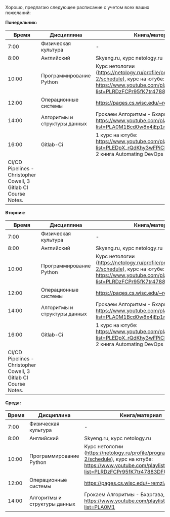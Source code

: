 Хорошо, предлагаю следующее расписание с учетом всех ваших пожеланий:

**Понедельник:**

| Время | Дисциплина                       | Книга/материал                                          |
|-------|----------------------------------|---------------------------------------------------------|
| 7:00  | Физическая культура              | -                                                       |
| 8:00  | Английский                       | Skyeng.ru, курс netology.ru                             |
| 10:00 | Программирование Python          | Курс нетологии (https://netology.ru/profile/program/devpy-2/schedule), курс на ютубе: https://www.youtube.com/playlist?list=PLRDzFCPr95fK7tr47883DFUbm4GeOjjc0 |
| 12:00 | Операционные системы             | https://pages.cs.wisc.edu/~remzi/OSTEP/                 |
| 14:00 | Алгоритмы и структуры данных     | Грокаем Алгоритмы - Бхаргава, https://www.youtube.com/playlist?list=PLA0M1Bcd0w8x4jEp1r_aN3xlnlbfx9RQ2 |
| 16:00 | Gitlab-Ci                        | 1 курс на ютубе: https://www.youtube.com/playlist?list=PLEDpX_rQdKhy3wFPiCPr1KUWE6Xf6EOKx,  2 книга Automating DevOps with GitLab
CI/CD Pipelines - Christopher Cowell, 3 Gitlab CI Course Notes. |

**Вторник:**

| Время | Дисциплина                       | Книга/материал                                          |
|-------|----------------------------------|---------------------------------------------------------|
| 7:00  | Физическая культура              | -                                                       |
| 8:00  | Английский                       | Skyeng.ru, курс netology.ru                             |
| 10:00 | Программирование Python          | Курс нетологии (https://netology.ru/profile/program/devpy-2/schedule), курс на ютубе: https://www.youtube.com/playlist?list=PLRDzFCPr95fK7tr47883DFUbm4GeOjjc0 |
| 12:00 | Операционные системы             | https://pages.cs.wisc.edu/~remzi/OSTEP/                 |
| 14:00 | Алгоритмы и структуры данных     | Грокаем Алгоритмы - Бхаргава, https://www.youtube.com/playlist?list=PLA0M1Bcd0w8x4jEp1r_aN3xlnlbfx9RQ2 |
| 16:00 | Gitlab-Ci                        | 1 курс на ютубе: https://www.youtube.com/playlist?list=PLEDpX_rQdKhy3wFPiCPr1KUWE6Xf6EOKx,  2 книга Automating DevOps with GitLab
CI/CD Pipelines - Christopher Cowell, 3 Gitlab CI Course Notes. |

**Среда:**

| Время | Дисциплина                       | Книга/материал                                          |
|-------|----------------------------------|---------------------------------------------------------|
| 7:00  | Физическая культура              | -                                                       |
| 8:00  | Английский                       | Skyeng.ru, курс netology.ru                             |
| 10:00 | Программирование Python          | Курс нетологии (https://netology.ru/profile/program/devpy-2/schedule), курс на ютубе: https://www.youtube.com/playlist?list=PLRDzFCPr95fK7tr47883DFUbm4GeOjjc0 |
| 12:00 | Операционные системы             | https://pages.cs.wisc.edu/~remzi/OSTEP/                 |
| 14:00 | Алгоритмы и структуры данных     | Грокаем Алгоритмы - Бхаргава, https://www.youtube.com/playlist?list=PLA0M1

